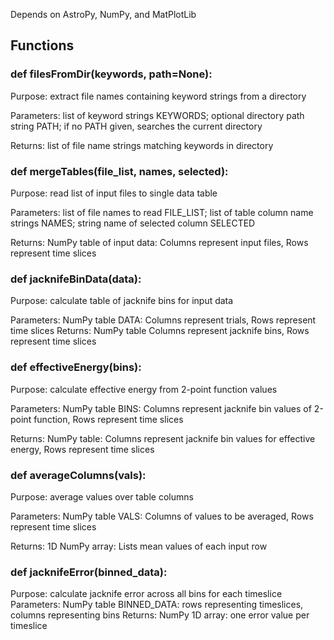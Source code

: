 Depends on AstroPy, NumPy, and MatPlotLib

## Functions

### def filesFromDir(keywords, path=None):
Purpose:    extract file names containing keyword strings from a directory

Parameters: list of keyword strings KEYWORDS; 
            optional directory path string PATH;
            if no PATH given, searches the current directory
            
Returns:    list of file name strings matching keywords in directory

### def mergeTables(file_list, names, selected):
Purpose:    read list of input files to single data table

Parameters: list of file names to read FILE_LIST;
            list of table column name strings NAMES;
            string name of selected column SELECTED
            
Returns:    NumPy table of input data:
            Columns represent input files,
            Rows represent time slices

### def jacknifeBinData(data):
Purpose:    calculate table of jacknife bins for input data

Parameters: NumPy table DATA:
            Columns represent trials,
            Rows represent time slices
Returns:    NumPy table
            Columns represent jacknife bins,
            Rows represent time slices

### def effectiveEnergy(bins):
Purpose:    calculate effective energy from 2-point function values

Parameters: NumPy table BINS:
            Columns represent jacknife bin values of 2-point function,
            Rows represent time slices
            
Returns:    NumPy table:
            Columns represent jacknife bin values for effective energy,
            Rows represent time slices

### def averageColumns(vals):
Purpose:    average values over table columns

Parameters: NumPy table VALS:
            Columns of values to be averaged,
            Rows represent time slices
            
Returns:    1D NumPy array:
            Lists mean values of each input row

### def jacknifeError(binned_data):
Purpose:    calculate jacknife error across all bins for each timeslice
Parameters: NumPy table BINNED_DATA:
            rows representing timeslices,
            columns representing bins
Returns:    NumPy 1D array:
            one error value per timeslice
